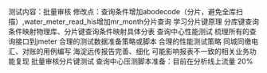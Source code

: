 测试内容：批量审核
修改点：查询条件增加abodecode（分片，避免全库扫描）,water_meter_read_his增加mr_month分片查询
学习分片键原理
	分库键查询条件映射物理库、分片键查询条件映射具体分表
查询中心性能测试
梳理所有的查询接口到jmeter
合理的测试数据准备策略或脚本
合理的性能测试策略
同城同缴电汇、对账的用例编写
海淀远传报告完善、细化
可能影响报表不一致的相关业务功能复现
批量审核分片键测试
查询中心压测脚本准备：目前在分析线上流量 20%

